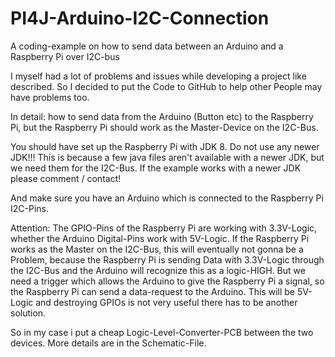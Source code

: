 # PI4J-Arduino-I2C-Connection
A coding-example on how to send data between an Arduino and a Raspberry Pi over I2C-bus

I myself had a lot of problems and issues while developing a project like described. So I decided to put the Code to GitHub to help other People may have problems too.

In detail: how to send data from the Arduino (Button etc) to the Raspberry Pi, but the Raspberry Pi should work as the Master-Device on the I2C-Bus.

You should have set up the Raspberry Pi with JDK 8. Do not use any newer JDK!!!
This is because a few java files aren't available with a newer JDK, but we need them for the I2C-Bus.
If the example works with a newer JDK please comment / contact!

And make sure you have an Arduino which is connected to the Raspberry Pi I2C-Pins.

Attention:
The GPIO-Pins of the Raspberry Pi are working with 3.3V-Logic, whether the Arduino Digital-Pins work with 5V-Logic.
If the Raspberry Pi works as the Master on the I2C-Bus, this will eventually not gonna be a Problem, because the Raspberry Pi is sending Data with 3.3V-Logic through the I2C-Bus and the Arduino will recognize this as a logic-HIGH.
But we need a trigger which allows the Arduino to give the Raspberry Pi a signal, so the Raspberry Pi can send a data-request to the Arduino. This will be 5V-Logic and destroying GPIOs is not very useful there has to be another solution.

So in my case i put a cheap Logic-Level-Converter-PCB between the two devices. More details are in the Schematic-File.
